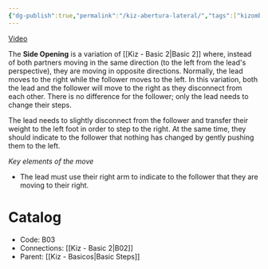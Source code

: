 ```yaml
---
{"dg-publish":true,"permalink":"/kiz-abertura-lateral/","tags":["kizomba/step"],"created":"2024-09-16T15:40:55.694-04:00","updated":"2025-06-05T09:17:10.424-04:00"}
---
```



[Video](https://youtu.be/INMI5SHywuc)

The **Side Opening** is a variation of [[Kiz - Basic 2\|Basic 2]] where, instead of both partners moving in the same direction (to the left from the lead's perspective), they are moving in opposite directions. Normally, the lead moves to the right while the follower moves to the left. In this variation, both the lead and the follower will move to the right as they disconnect from each other. There is no difference for the follower; only the lead needs to change their steps.

The lead needs to slightly disconnect from the follower and transfer their weight to the left foot in order to step to the right. At the same time, they should indicate to the follower that nothing has changed by gently pushing them to the left.

*Key elements of the move*
- The lead must use their right arm to indicate to the follower that they are moving to their right.

# Catalog

- Code: B03
- Connections: [[Kiz - Basic 2\|B02]]
- Parent: [[Kiz - Basicos\|Basic Steps]]
